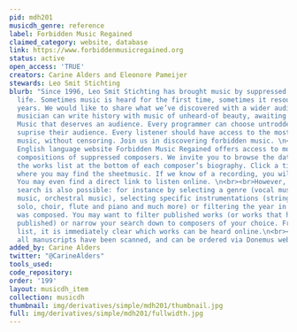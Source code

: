 ```yaml
---
pid: mdh201
musicdh_genre: reference
label: Forbidden Music Regained
claimed_category: website, database
link: https://www.forbiddenmusicregained.org
status: active
open_access: 'TRUE'
creators: Carine Alders and Eleonore Pameijer
stewards: Leo Smit Stichting
blurb: "Since 1996, Leo Smit Stichting has brought music by suppressed composers to
  life. Sometimes music is heard for the first time, sometimes it resounds after 75
  years. We would like to share what we’ve discovered with a wider audience. Every
  musician can write history with music of unheard-of beauty, awaiting performance.
  Music that deserves an audience. Every programmer can choose untrodden paths and
  suprise their audience. Every listener should have access to the most beautiful
  music, without censoring. Join us in discovering forbidden music. \n<br><br>\nOur
  English language website Forbidden Music Regained offers access to more than 2,000
  compositions of suppressed composers. We invite you to browse the database by visiting
  the works list at the bottom of each composer’s biography. Click a title and discover
  where you may find the sheetmusic. If we know of a recording, you will find it here.
  You may even find a direct link to listen online. \n<br><br>However, a more specific
  search is also possible: for instance by selecting a genre (vocal music, chamber
  music, orchestral music), selecting specific instrumentations (string quartet, piano
  solo, choir, flute and piano and much more) or filtering the year in which a work
  was composed. You may want to filter published works (or works that have never been
  published) or narrow your search down to composers of your choice. From the results
  list, it is immediately clear which works can be heard online.\n<br><br>\nAlmost
  all manuscripts have been scanned, and can be ordered via Donemus webshop."
added_by: Carine Alders
twitter: "@CarineAlders"
tools_used:
code_repository:
order: '199'
layout: musicdh_item
collection: musicdh
thumbnail: img/derivatives/simple/mdh201/thumbnail.jpg
full: img/derivatives/simple/mdh201/fullwidth.jpg
---
```

